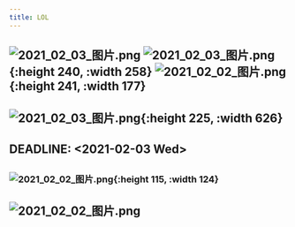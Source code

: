 ```yaml
---
title: LOL
---
```


## ![2021_02_03_图片.png](https://cdn.logseq.com/%2F7aa8ab99-753a-4230-847b-43a1c3a3ef475122c45d-dfa5-4382-984c-f7c1786e40152021_02_03_%E5%9B%BE%E7%89%87.png?Expires=4765922447&Signature=bM1SGuqJ~bcV9vS4NyS0BrfF2xUxCZ3mKZSqiEmyya2RSZD8YU8rs4Mgu9In84lU52ex9tTjWIt2ZHGnRB-efZwavq4YvabtqgcdAM2nyAKUso1Z5zhTkh9y-uF8A0~VZXwGVyW3-Q-lHi09vhsgh-vxCEzzUo2EA0TAR83kaB~CZynAAIP1Zv523EblUoM8oV5cuiI5MuUB5pkTAfPABegn5Ck9Z6otWyOCXF6RKuc2w9bBkDNlE3A4YevRygm78pbI116WWY7tSkLxJ3Bbdy3ZShyxnsbwVyB6q78uFIRt21~d-7LesplM1rZ-5MlKtK2bDgZ8FXUFgy48NzKt3g__&Key-Pair-Id=APKAJE5CCD6X7MP6PTEA) ![2021_02_03_图片.png](https://cdn.logseq.com/%2F7aa8ab99-753a-4230-847b-43a1c3a3ef47ca8e16ab-caec-477c-8fad-b57bdb8167032021_02_03_%E5%9B%BE%E7%89%87.png?Expires=4765922391&Signature=dWV0jIkdsnGUvVOlS2jHWmhCtAH6qq~cK00w61ubk5nNMzI338wIc0pOyIyswaxmzRXoUZtn~yiVDBRRJbqIlVkOsipvIMm1Yo2wj1~wSuOqrj7EHjkREu~BgGnkyMqI3bmKWMcV6-DvZw4w4yd4wVAoWMvyBokjOwV67f61la2sFPiUdn5Wp~SU8gijEEiSV59Lj~zESp4Y8kzIZLeJYmaIcTb1YzVUrsxbWVuR~-qUtp8p9qSDTAmj7Nb9ArD8UoZTrsy~9MS8mOwSWgkrxSIR1-vXuxYEFJTl-6PTGFlVVJwk5LEHEQGfgl6403QF1wdMO6U7OZB-tsylEK20WA__&Key-Pair-Id=APKAJE5CCD6X7MP6PTEA){:height 240, :width 258} ![2021_02_02_图片.png](https://cdn.logseq.com/%2F7aa8ab99-753a-4230-847b-43a1c3a3ef47af0464ad-089b-4ec3-8a6b-17097488faef2021_02_02_%E5%9B%BE%E7%89%87.png?Expires=4765836551&Signature=ZUVe3KhEbyfoRAS6lxGXFYkVULB8ATA7FGWdVPmjqYEjVZdF3hEnpI3gc70phaRx9EKL6~2-M7aPTTSsipcaeTJYvf7~iwEpZi~Igbn9gCNLGUl4assiB2r2-t9bJ7h~JJwa9UTeCTfE9tposVpnZ1c7er7J~5Spiri7~OA4GQarPXJ534egCYROhUfAgd06gl5ULfwydBVN8jjURgGm9eEKquOHxJSPCSnxTnDoKuiBGTXmYz7hi1ycbzuu7IIktdC5-65Z-Y0tHWsV9q9gt6BmAdDS9Bun~GFKe~V3DIyzSt6Fkw~ZhHkMoou39CjH5dWWzkls7mcWh3gjXdJNig__&Key-Pair-Id=APKAJE5CCD6X7MP6PTEA){:height 241, :width 177}
## ![2021_02_03_图片.png](https://cdn.logseq.com/%2F7aa8ab99-753a-4230-847b-43a1c3a3ef47d7c14535-9980-487f-bc7d-71c1acac93672021_02_03_%E5%9B%BE%E7%89%87.png?Expires=4765922058&Signature=IyeTYPupDWR4xE-6QohvjYKBgrw06h964duoMRMe18XBznMD674p6dcEw5vH9ydhhRqIceIWoLDcMDblX1eOk-4xio1XJEVgdvPlbC4dYnTRjn6RfHogX7X13SOR9menh91il5JLHJiuTNNeWP5WBy2PS0lD2NwW6qwO~KhuHSaIsaSSDJoS4pKzl8TQgWL-JkbO2ABS69-QhzUIxtn09Co9HWRmzvmNos4kSGOm1Sul14iioAx8e1rQoGaNbDpGw2i94IJaTGd0E65iYmjFXpGgeRh1CUJCSEa5-eJLnDwoAwLMKh1ZZSlHIHIL3IrlcyzaAWziT4hPnCaAS2-dkQ__&Key-Pair-Id=APKAJE5CCD6X7MP6PTEA){:height 225, :width 626}
## DEADLINE: <2021-02-03 Wed>
##
##
##
### ![2021_02_02_图片.png](https://cdn.logseq.com/%2F7aa8ab99-753a-4230-847b-43a1c3a3ef479d24437c-4ecd-4518-8661-0bc0338f7e9f2021_02_02_%E5%9B%BE%E7%89%87.png?Expires=4765837571&Signature=bTDvTNjecJV0NhZhfehvGHRelmqQET0Uox0ePNaUgBMjTfHB-HCFYz45Xk0avguiqCJMuWDxTRKloY8q9WkPybhrhUcxONt7bd5WQDMhjLNeoYOhubkN~s34OuS4CW1dnZ6bbA4MmpjRsQ-7WwZvSGFau6zupLNr12BuIVB619R-ufgOnOmMc~hCTPSYshu7-Svyap1Y~suF1hy8ItHJmsmpHlc25QL5p-mlN4F4rzekzxRptkwT-NHq-FM3P0vCfbfmvD-Z8AjsckrzDNhPJxYrnuh7YD8yEFBYU~F8o4FzxmMOA0hJnh5RD8YfgvAIx~I4asjtaoALE4aQyHrhQQ__&Key-Pair-Id=APKAJE5CCD6X7MP6PTEA){:height 115, :width 124}
## ![2021_02_02_图片.png](https://cdn.logseq.com/%2F7aa8ab99-753a-4230-847b-43a1c3a3ef476f48c5c3-e460-4019-b40a-7022cdac58f42021_02_02_%E5%9B%BE%E7%89%87.png?Expires=4765838282&Signature=XYcysQ~7MW7wVg5C-gF~C5SrtebyhMsTl3ooBfNW221Vw~iGQ~~~C1wO5WWe5uJe-~HPVJgM2XwCm-tyOWJ6BA2L452oTDLhcIw0z8-ngjdHmTGXjHJIePOjDuwUSRhgm8WCfs72KrHGAORDj3RoZs6dM8USgHQypznn2OA18eUcxOU3jQuEKZkTdP70PCwqeT8nOgTsWVwA1fnZtjcmkgoBqkG5xSY4GnG8rOfPfB2PIFXu6nxJ00fYZdMlYvoPSwB59q2WGOH6XFMrFaybiUhzPJBXwAFXdpcJ7l8vnGz-NqyOVcLyohv3SX4pUys8494YFbQtMTwtkGqPBY9AEQ__&Key-Pair-Id=APKAJE5CCD6X7MP6PTEA)
##
##
##
##
##
